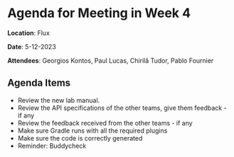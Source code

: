 # Agenda for Meeting in Week 4

**Location**: Flux

**Date**: 5-12-2023

**Attendees**: Georgios Kontos, Paul Lucas, Chirilă Tudor, Pablo Fournier

## Agenda Items
- Review the new lab manual.
- Review the API specifications of the other teams, give them feedback - if any
- Review the feedback received from the other teams - if any
- Make sure Gradle runs with all the required plugins
- Make sure the code is correctly generated
- Reminder: Buddycheck